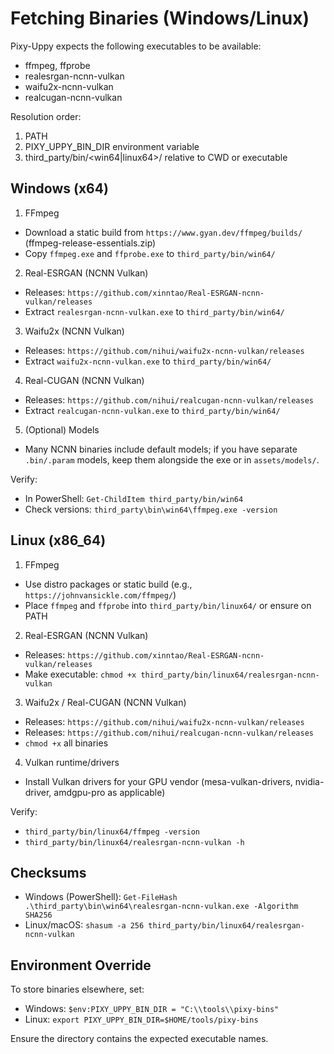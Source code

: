 # Fetching Binaries (Windows/Linux)

Pixy-Uppy expects the following executables to be available:

- ffmpeg, ffprobe
- realesrgan-ncnn-vulkan
- waifu2x-ncnn-vulkan
- realcugan-ncnn-vulkan

Resolution order:
1. PATH
2. PIXY_UPPY_BIN_DIR environment variable
3. third_party/bin/<win64|linux64>/ relative to CWD or executable

## Windows (x64)

1) FFmpeg
- Download a static build from `https://www.gyan.dev/ffmpeg/builds/` (ffmpeg-release-essentials.zip)
- Copy `ffmpeg.exe` and `ffprobe.exe` to `third_party/bin/win64/`

2) Real-ESRGAN (NCNN Vulkan)
- Releases: `https://github.com/xinntao/Real-ESRGAN-ncnn-vulkan/releases`
- Extract `realesrgan-ncnn-vulkan.exe` to `third_party/bin/win64/`

3) Waifu2x (NCNN Vulkan)
- Releases: `https://github.com/nihui/waifu2x-ncnn-vulkan/releases`
- Extract `waifu2x-ncnn-vulkan.exe` to `third_party/bin/win64/`

4) Real-CUGAN (NCNN Vulkan)
- Releases: `https://github.com/nihui/realcugan-ncnn-vulkan/releases`
- Extract `realcugan-ncnn-vulkan.exe` to `third_party/bin/win64/`

5) (Optional) Models
- Many NCNN binaries include default models; if you have separate `.bin/.param` models, keep them alongside the exe or in `assets/models/`.

Verify:
- In PowerShell: `Get-ChildItem third_party/bin/win64`
- Check versions: `third_party\bin\win64\ffmpeg.exe -version`

## Linux (x86_64)

1) FFmpeg
- Use distro packages or static build (e.g., `https://johnvansickle.com/ffmpeg/`)
- Place `ffmpeg` and `ffprobe` into `third_party/bin/linux64/` or ensure on PATH

2) Real-ESRGAN (NCNN Vulkan)
- Releases: `https://github.com/xinntao/Real-ESRGAN-ncnn-vulkan/releases`
- Make executable: `chmod +x third_party/bin/linux64/realesrgan-ncnn-vulkan`

3) Waifu2x / Real-CUGAN (NCNN Vulkan)
- Releases: `https://github.com/nihui/waifu2x-ncnn-vulkan/releases`
- Releases: `https://github.com/nihui/realcugan-ncnn-vulkan/releases`
- `chmod +x` all binaries

4) Vulkan runtime/drivers
- Install Vulkan drivers for your GPU vendor (mesa-vulkan-drivers, nvidia-driver, amdgpu-pro as applicable)

Verify:
- `third_party/bin/linux64/ffmpeg -version`
- `third_party/bin/linux64/realesrgan-ncnn-vulkan -h`

## Checksums

- Windows (PowerShell): `Get-FileHash .\third_party\bin\win64\realesrgan-ncnn-vulkan.exe -Algorithm SHA256`
- Linux/macOS: `shasum -a 256 third_party/bin/linux64/realesrgan-ncnn-vulkan`

## Environment Override

To store binaries elsewhere, set:
- Windows: `$env:PIXY_UPPY_BIN_DIR = "C:\\tools\\pixy-bins"`
- Linux: `export PIXY_UPPY_BIN_DIR=$HOME/tools/pixy-bins`

Ensure the directory contains the expected executable names.
